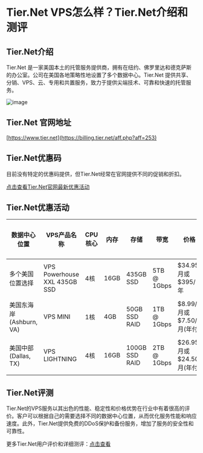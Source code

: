 # Tier.Net VPS怎么样？Tier.Net介绍和测评

## Tier.Net介绍
Tier.Net 是一家美国本土的托管服务提供商，拥有在纽约、佛罗里达和德克萨斯的办公室。公司在美国各地策略性地设置了多个数据中心。Tier.Net 提供共享、分销、VPS、云、专用和共置服务，致力于提供尖端技术、可靠和快速的托管服务。

![image](https://github.com/ztcarpm/Tier/assets/169760353/1eb4176a-241b-4419-ac8c-d2a146019697)

## Tier.Net 官网地址
[https://www.tier.net](https://billing.tier.net/aff.php?aff=253)

## Tier.Net优惠码
目前没有特定的优惠码提供，但Tier.Net经常在官网提供不同的促销和折扣。

[点击查看Tier.Net官网最新优惠活动](https://billing.tier.net/aff.php?aff=253)

## Tier.Net优惠活动

| 数据中心位置         | VPS产品名称             | CPU核心 | 内存   | 存储           | 带宽            | 价格               | 购买链接                                           |
|----------------------|-------------------------|---------|--------|----------------|-----------------|--------------------|----------------------------------------------------|
| 多个美国位置选择     | VPS Powerhouse XXL 435GB SSD | 4核     | 16GB   | 435GB SSD       | 5TB @ 1Gbps     | $34.95/月或 $395/年 | [购买链接](https://billing.tier.net/aff.php?aff=253) |
| 美国东海岸 (Ashburn, VA) | VPS MINI                  | 1核     | 4GB    | 50GB SSD RAID   | 1TB @ 1Gbps     | $8.99/月或 $7.50/月(年付) | [购买链接](https://billing.tier.net/aff.php?aff=253&pid=244) |
| 美国中部 (Dallas, TX)    | VPS LIGHTNING             | 4核     | 16GB   | 100GB SSD RAID  | 2TB @ 1Gbps     | $26.95/月或 $24.50/月(年付) | [购买链接](https://billing.tier.net/aff.php?aff=253&pid=243) |

## Tier.Net评测
Tier.Net的VPS服务以其出色的性能、稳定性和价格优势在行业中有着很高的评价。客户可以根据自己的需要选择不同的数据中心位置，从而优化服务性能和响应速度。此外，Tier.Net提供免费的DDoS保护和备份服务，增加了服务的安全性和可靠性。

更多Tier.Net用户评价和详细测评：[点击查看](https://billing.tier.net/aff.php?aff=253)
